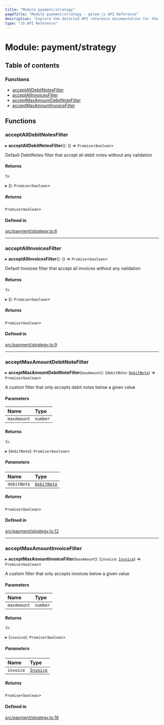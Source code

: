 ```yaml
---
title: "Module payment/strategy"
pageTitle: "Module payment/strategy - golem-js API Reference"
description: "Explore the detailed API reference documentation for the Module payment/strategy within the golem-js SDK for the Golem Network."
type: "JS API Reference"
---
```

# Module: payment/strategy

## Table of contents

### Functions

- [acceptAllDebitNotesFilter](payment_strategy#acceptalldebitnotesfilter)
- [acceptAllInvoicesFilter](payment_strategy#acceptallinvoicesfilter)
- [acceptMaxAmountDebitNoteFilter](payment_strategy#acceptmaxamountdebitnotefilter)
- [acceptMaxAmountInvoiceFilter](payment_strategy#acceptmaxamountinvoicefilter)

## Functions

### acceptAllDebitNotesFilter

▸ **acceptAllDebitNotesFilter**(): () => `Promise`\<`boolean`\>

Default DebitNotes filter that accept all debit notes without any validation

#### Returns

`fn`

▸ (): `Promise`\<`boolean`\>

##### Returns

`Promise`\<`boolean`\>

#### Defined in

[src/payment/strategy.ts:6](https://github.com/golemfactory/golem-js/blob/ed1cf1df/src/payment/strategy.ts#L6)

___

### acceptAllInvoicesFilter

▸ **acceptAllInvoicesFilter**(): () => `Promise`\<`boolean`\>

Default Invoices filter that accept all invoices without any validation

#### Returns

`fn`

▸ (): `Promise`\<`boolean`\>

##### Returns

`Promise`\<`boolean`\>

#### Defined in

[src/payment/strategy.ts:9](https://github.com/golemfactory/golem-js/blob/ed1cf1df/src/payment/strategy.ts#L9)

___

### acceptMaxAmountDebitNoteFilter

▸ **acceptMaxAmountDebitNoteFilter**(`maxAmount`): (`debitNote`: [`DebitNote`](../classes/payment_debit_note.DebitNote)) => `Promise`\<`boolean`\>

A custom filter that only accepts debit notes below a given value

#### Parameters

| Name | Type |
| :------ | :------ |
| `maxAmount` | `number` |

#### Returns

`fn`

▸ (`debitNote`): `Promise`\<`boolean`\>

##### Parameters

| Name | Type |
| :------ | :------ |
| `debitNote` | [`DebitNote`](../classes/payment_debit_note.DebitNote) |

##### Returns

`Promise`\<`boolean`\>

#### Defined in

[src/payment/strategy.ts:12](https://github.com/golemfactory/golem-js/blob/ed1cf1df/src/payment/strategy.ts#L12)

___

### acceptMaxAmountInvoiceFilter

▸ **acceptMaxAmountInvoiceFilter**(`maxAmount`): (`invoice`: [`Invoice`](../classes/payment_invoice.Invoice)) => `Promise`\<`boolean`\>

A custom filter that only accepts invoices below a given value

#### Parameters

| Name | Type |
| :------ | :------ |
| `maxAmount` | `number` |

#### Returns

`fn`

▸ (`invoice`): `Promise`\<`boolean`\>

##### Parameters

| Name | Type |
| :------ | :------ |
| `invoice` | [`Invoice`](../classes/payment_invoice.Invoice) |

##### Returns

`Promise`\<`boolean`\>

#### Defined in

[src/payment/strategy.ts:16](https://github.com/golemfactory/golem-js/blob/ed1cf1df/src/payment/strategy.ts#L16)

